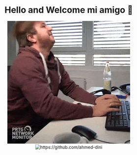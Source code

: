 <h1 align="center">Hello and Welcome mi amigo 👋</h1>

<div align="center">
  <img src="https://github.com/ahmed-dini/ahmed-dini/blob/main/images/coding.gif" alt="me coding"/>

  <img src="https://komarev.com/ghpvc/?username=ahmed-dini" alt="https://github.com/ahmed-dini" />
</div>